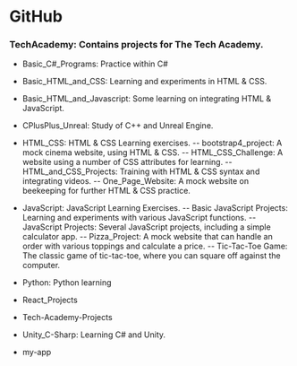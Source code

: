# GitHub
 


### TechAcademy: Contains projects for The Tech Academy.
- Basic_C#_Programs: Practice within C#

- Basic_HTML_and_CSS: Learning and experiments in HTML & CSS.

- Basic_HTML_and_Javascript: Some learning on integrating HTML & JavaScript.

- CPlusPlus_Unreal: Study of C++ and Unreal Engine.

- HTML_CSS: HTML & CSS Learning exercises.
    -- bootstrap4_project: A mock cinema website, using HTML & CSS.
    -- HTML_CSS_Challenge: A website using a number of CSS attributes for learning.
    -- HTML_and_CSS_Projects: Training with HTML & CSS syntax and integrating videos.
    -- One_Page_Website: A mock website on beekeeping for further HTML & CSS practice.

- JavaScript: JavaScript Learning Exercises.
    -- Basic JavaScript Projects: Learning and experiments with various JavaScript functions.
    -- JavaScript Projects: Several JavaScript projects, including a simple calculator app.
    -- Pizza_Project: A mock website that can handle an order with various toppings and calculate a price.
    -- Tic-Tac-Toe Game: The classic game of tic-tac-toe, where you can square off against the computer.
- Python: Python learning
- React_Projects
- Tech-Academy-Projects
- Unity_C-Sharp: Learning C# and Unity.
- my-app
